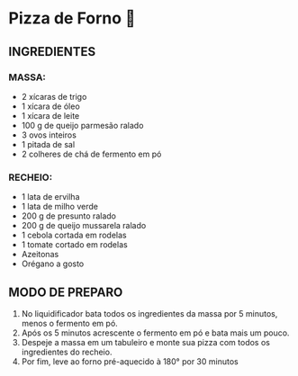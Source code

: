 # Pizza de Forno :pizza:



## INGREDIENTES



### MASSA:

- 2 xícaras de trigo
- 1 xícara de óleo
- 1 xícara de leite
- 100 g de queijo parmesão ralado
- 3 ovos inteiros
- 1 pitada de sal
- 2 colheres de chá de fermento em pó



### RECHEIO:

- 1 lata de ervilha
- 1 lata de milho verde
- 200 g de presunto ralado
- 200 g de queijo mussarela ralado
- 1 cebola cortada em rodelas
- 1 tomate cortado em rodelas
- Azeitonas
- Orégano a gosto



## MODO DE PREPARO

1. No liquidificador bata todos os ingredientes da massa por 5 minutos, menos o fermento em pó.
2. Após os 5 minutos acrescente o fermento em pó e bata mais um pouco.
3. Despeje a massa em um tabuleiro e monte sua pizza com todos os ingredientes do recheio.
4. Por fim, leve ao forno pré-aquecido à 180° por 30 minutos